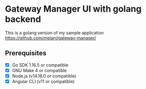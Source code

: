 # Gateway Manager UI with golang backend

This is a golang version of my sample application https://github.com/melanj/gateway-manager/

## Prerequisites

- [x] Go SDK 1.16.5 or compatible 
- [x] GNU Make 4 or compatible
- [x] Node.js (v14.16.0 or compatible)
- [x] Angular CLI (v11 or compatible)
